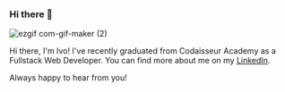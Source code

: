 ### Hi there 👋

![ezgif com-gif-maker (2)](https://user-images.githubusercontent.com/66206483/95065682-af291900-0701-11eb-8253-973d2c4fb079.gif)


Hi there, I'm Ivo! I've recently graduated from Codaisseur Academy as a Fullstack Web Developer. You can find more about me on my 
[LinkedIn](https://www.linkedin.com/in/ivaylo-ivo-yankov/).

Always happy to hear from you! 


<!--
**mayallzObject/mayallzObject** is a ✨ _special_ ✨ repository because its `README.md` (this file) appears on your GitHub profile.


point_left Always happy to hear from you via email as well!

Here are some ideas to get you started:

- 🔭 I’m currently working on ...
- 🌱 I’m currently learning ...
- 👯 I’m looking to collaborate on ...
- 🤔 I’m looking for help with ...
- 💬 Ask me about ...
- 📫 How to reach me: ...
- 😄 Pronouns: ...
- ⚡ Fun fact: ...
-->
